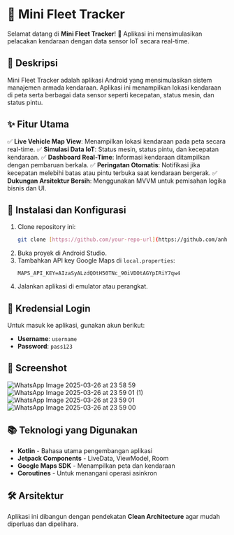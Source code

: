 # 🚗 Mini Fleet Tracker

Selamat datang di **Mini Fleet Tracker**! 🚀 Aplikasi ini mensimulasikan pelacakan kendaraan dengan data sensor IoT secara real-time.

## 📜 Deskripsi

Mini Fleet Tracker adalah aplikasi Android yang mensimulasikan sistem manajemen armada kendaraan. Aplikasi ini menampilkan lokasi kendaraan di peta serta berbagai data sensor seperti kecepatan, status mesin, dan status pintu.

## ✨ Fitur Utama

✅ **Live Vehicle Map View**: Menampilkan lokasi kendaraan pada peta secara real-time.
✅ **Simulasi Data IoT**: Status mesin, status pintu, dan kecepatan kendaraan.
✅ **Dashboard Real-Time**: Informasi kendaraan ditampilkan dengan pembaruan berkala.
✅ **Peringatan Otomatis**: Notifikasi jika kecepatan melebihi batas atau pintu terbuka saat kendaraan bergerak.
✅ **Dukungan Arsitektur Bersih**: Menggunakan MVVM untuk pemisahan logika bisnis dan UI.

## 🔧 Instalasi dan Konfigurasi

1. Clone repository ini:
   ```sh
   git clone [https://github.com/your-repo-url](https://github.com/anhaki/FleetTrackerTest)
   ```
2. Buka proyek di Android Studio.
3. Tambahkan API key Google Maps di `local.properties`:
   ```properties
   MAPS_API_KEY=AIzaSyALzdQOtH50TNc_90iVDOtAGYpIRiY7qw4
   ```
4. Jalankan aplikasi di emulator atau perangkat.

## 🔑 Kredensial Login

Untuk masuk ke aplikasi, gunakan akun berikut:
- **Username**: `username`
- **Password**: `pass123`

## 📸 Screenshot
![WhatsApp Image 2025-03-26 at 23 58 59](https://github.com/user-attachments/assets/5f85a0d5-f004-4fd8-9985-068c4ee7e843)
![WhatsApp Image 2025-03-26 at 23 59 01 (1)](https://github.com/user-attachments/assets/5aeab615-a524-44a1-af3d-2acc7c677514)
![WhatsApp Image 2025-03-26 at 23 59 01](https://github.com/user-attachments/assets/04375c4c-7340-40ec-83d3-c0d60cfb6d32)
![WhatsApp Image 2025-03-26 at 23 59 00](https://github.com/user-attachments/assets/569217e7-c5ee-41a0-a60b-59ec9d81e691)



## 📚 Teknologi yang Digunakan

- **Kotlin** - Bahasa utama pengembangan aplikasi
- **Jetpack Components** - LiveData, ViewModel, Room
- **Google Maps SDK** - Menampilkan peta dan kendaraan
- **Coroutines** - Untuk menangani operasi asinkron

## 🛠 Arsitektur

Aplikasi ini dibangun dengan pendekatan **Clean Architecture** agar mudah diperluas dan dipelihara.

